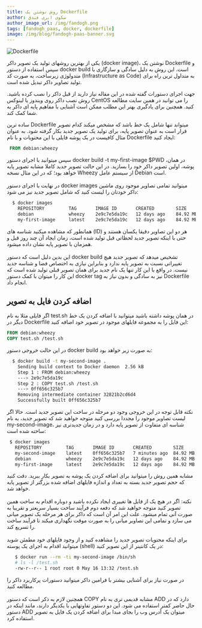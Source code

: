 ```yaml
---
title: روش نوشتن یک Dockerfile
author: سکوی ابری فندق
author_image_url: /img/fandogh.png
tags: [fandogh_paas, docker, dockerfile]
image: /img/blog/fandogh-paas-banner.svg
---
```


![Dockerfile](/img/blog/dockerfile.svg "Dockerfile")

یکی از بهترین روشهای تولید یک تصویر داکر (docker image)، نوشتن یک Dockerfile و سپس استفاده از دستور docker build است. این روش به دلیل سادگی و سازگاری با متدولوژی زیرساخت، به صورت کد (Infrastructure as Code) به متداول ترین راه برای تولید تصاویر داکر تبدیل شده است.

<!--truncate-->

جهت اجرای دستورات گفته شده در این مقاله نیاز دارید از قبل داکر را نصب کرده باشید. روش نصب داکر روی ویندوز یا لینوکس CentOS را می توانید در همین سایت مطالعه کنید. همچنین برای یادگیری بهتر این مطلب ممکن است آشنایی با مفاهیم پایه ای داکر به شما کمک کند.

ساده ترین Dockerfile میتواند تنها شامل یک خط باشد که مشخص میکند کدام تصویر قرار است به عنوان تصویر پایه، برای تولید یک تصویر جدید بکار گرفته شود. به عنوان مثال کافیست در یک پوشه فایلی با این محتویات و با نام Dockerfile ایجاد کنید:

```dockerfile
 FROM debian:wheezy
```

سپس میتوانید با اجرای دستور docker build -t my-first-image $PWD ،در همان پوشه، اولین تصویر داکر خود را بسازید. در این حالت تصویر جدید کاملا مشابه تصویر پایه خواهد بود؛ که در این مثال نسخه Wheezy از سیستم عامل Debian است.<br/><br/>
در نهایت با اجرای دستور docker images میتوانید تمامی تصاویر موجود روی ماشین داکر خودتان را لیست کنید که شامل تصویر جدید نیز می شود:

```bash
  $ docker images
    REPOSITORY         TAG       IMAGE ID       CREATED        SIZE
    debian             wheezy    2e9c7e5da19c   12 days ago    84.92 MB
    my-first-image     latest    2e9c7e5da19c   12 days ago    84.92 MB
```

همانطور که مشاهده میکنید شناسه های (ID) هر دو این تصاویر دقیقا یکسان هستند و حتی با اینکه تصویر جدید لحظاتی قبل تولید شده است، زمان ایجاد آن چند روز قبل و همزمان با تصویر پایه نشان داده میشود. <br/><br/>
این بدین دلیل است که دستور docker build‍ تشخیص میدهد که تصویر جدید هیچ تغییراتی نسبت به تصویر پایه ندارد و بنابراین نیازی به اختصاص فضا و شناسه جدید نیست. در واقع با این کار تنها یک نام جدید برای همان تصویر قبلی تولید شده است که این کار را میتوان با کمک دستور docker tag نیز به سادگی و بدون نیاز به Dockerfile انجام داد.

## اضافه کردن فایل به تصویر

اگر فایلی مثلا به نام test.sh در همان پوشه داشته باشید میتوانید با اضافه کردن یک خط دیگر در Dockerfile این فایل را به مجموعه فایلهای موجود در تصویر خود اضافه کنید:

```dockerfile
FROM debian:wheezy
COPY test.sh /test.sh
```

در این حالت خروجی دستور docker build به صورت زیر خواهد بود:

```bash
  $ docker build -t my-second-image .
    Sending build context to Docker daemon  2.56 kB
    Step 1 : FROM debian:wheezy
    ---> 2e9c7e5da19c
    Step 2 : COPY test.sh /test.sh
    ---> 0ff656c325b7
    Removing intermediate container 32821b2cd6d4
    Successfully built 0ff656c325b7
```

نکته قابل توجه در این خروجی وجود دو مرحله در ساخت این تصویر جدید است. حالا اگر لیست تصاویر موجود را مجددا بررسی کنید متوجه خواهید شد که تصویر جدید، به نام my-second-image، شناسه ای متفاوت از تصویر پایه دارد و در زمان جدیدتری نیز ساخته شده است:

```bash
 $ docker images
   REPOSITORY         TAG       IMAGE ID       CREATED        SIZE
   my-second-image    latest    0ff656c325b7   7 minutes ago  84.92 MB
   debian             wheezy    2e9c7e5da19c   12 days ago    84.92 MB
   my-first-image     latest    2e9c7e5da19c   12 days ago    84.92 MB
```

مشابه همین روش را میتوانید برای اضافه کردن یک پوشه به تصویر بکار ببرید. دقت کنید که حجم تصویر جدید بسته به تعداد و اندازه فایلهای اضافه شده بزرگتر از تصویر پایه خواهد شد.<br/><br/>
نکته: اگر در هیچ یک از فایل ها تغییری ایجاد نکرده باشید و دوباره اقدام به ساخت همین تصویر کنید متوجه خواهید شد که دفعه دوم فرآیند ساخت بسیار سریعتر و تقریبا به صورت آنی تمام میشود. علت این امر آن است که داکر برای هر مرحله یک تصویر میانی می سازد و تمامی این تصاویر میانی را به صورت موقت نگهداری میکند تا فرآیند ساخت را تسریع کند.<br/><br/>
برای اینکه محتویات تصویر جدید را مشاهده کنید و از وجود فایلهای خود مطمئن شوید میتوانید اقدام به اجرای یک پوسته (shell) در یک کانتینر از این تصویر کنید:

```bash
   $ docker run --rm -ti my-second-image /bin/sh
   # ls -l /test.sh
   -rw-r--r-- 1 root root 0 May 16 13:32 /test.sh
```

در صورت نیاز برای آشنایی بیشتر با فرامین داکر میتوانید دستورات پرکاربرد داکر را مطالعه کنید.<br/><br/>
همچنین لازم به ذکر است که دستور COPY مشابه قدیمی تری به نام ADD دارد که در حال حاضر کمتر استفاده می شود. این دو دستور تفاوتهایی با یکدیگر دارند، مانند اینکه در دستور ADD میتوان یک آدرس وب را بجای مبدا برای اضافه کردن یک فایل به تصویر استفاده کرد.

